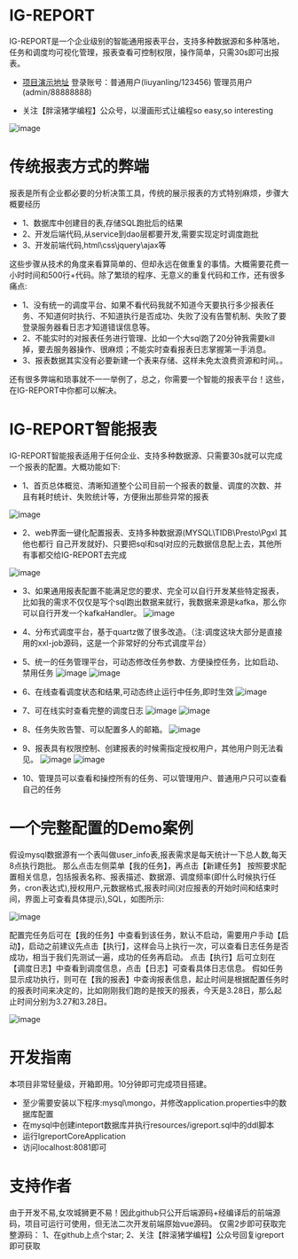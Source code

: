 # IG-REPORT
IG-REPORT是一个企业级别的智能通用报表平台，支持多种数据源和多种落地，任务和调度均可视化管理，报表查看可控制权限，操作简单，只需30s即可出报表。

- [项目演示地址](http://101.37.90.241:8081) 
登录账号：普通用户(liuyanling/123456) 管理员用户(admin/88888888)

- 关注【胖滚猪学编程】公众号，以漫画形式让编程so easy,so interesting

![image](https://github.com/LYL41011/igreport/blob/master/igreport-core/src/main/resources/static/static/img/wchat1.jpg)


# 传统报表方式的弊端
报表是所有企业都必要的分析决策工具，传统的展示报表的方式特别麻烦，步骤大概要经历

- 1、数据库中创建目的表,存储SQL跑批后的结果 
- 2、开发后端代码,从service到dao层都要开发,需要实现定时调度跑批 
- 3、开发前端代码,html\css\jquery\ajax等

这些步骤从技术的角度来看算简单的、但却永远在做重复的事情。大概需要花费一小时时间和500行+代码。除了繁琐的程序、无意义的重复代码和工作，还有很多痛点:

- 1、没有统一的调度平台、如果不看代码我就不知道今天要执行多少报表任务、不知道何时执行、不知道执行是否成功、失败了没有告警机制、失败了要登录服务器看日志才知道错误信息等。
- 2、不能实时的对报表任务进行管理、比如一个大sql跑了20分钟我需要kill掉，要去服务器操作、很麻烦；不能实时查看报表日志掌握第一手消息。
- 3、报表数据其实没有必要新建一个表来存储、这样未免太浪费资源和时间。。

还有很多弊端和琐事就不一一举例了，总之，你需要一个智能的报表平台！这些，在IG-REPORT中你都可以解决。

# IG-REPORT智能报表

IG-REPORT智能报表适用于任何企业、支持多种数据源、只需要30s就可以完成一个报表的配置。大概功能如下:

- 1、首页总体概览、清晰知道整个公司目前一个报表的数量、调度的次数、并且有耗时统计、失败统计等，方便揪出那些异常的报表

![image](https://github.com/LYL41011/igreport/blob/master/igreport-core/src/main/resources/static/static/img/igreport-dashbord.png)

- 2、web界面一键化配置报表、支持多种数据源(MYSQL\TIDB\Presto\Pgxl 其他也都行 自己开发就好)、只要把sql和sql对应的元数据信息配上去，其他所有事都交给IG-REPORT去完成

![image](https://github.com/LYL41011/igreport/blob/master/igreport-core/src/main/resources/static/static/img/add-task.png)

- 3、如果通用报表配置不能满足您的要求、完全可以自行开发某些特定报表，比如我的需求不仅仅是写个sql跑出数据来就行，我数据来源是kafka，那么你可以自行开发一个kafkaHandler。
![image](https://github.com/LYL41011/igreport/blob/master/igreport-core/src/main/resources/static/static/img/igreport-add-special-task.png)


- 4、分布式调度平台，基于quartz做了很多改造。（注:调度这块大部分是直接用的xxl-job源码，这是一个非常好的分布式调度平台）
- 5、统一的任务管理平台，可动态修改任务参数、方便操控任务，比如启动、禁用任务
![image](https://github.com/LYL41011/igreport/blob/master/igreport-core/src/main/resources/static/static/img/igreport-my-task.png)
![image](https://github.com/LYL41011/igreport/blob/master/igreport-core/src/main/resources/static/static/img/igreport-edit.png)


- 6、在线查看调度状态和结果,可动态终止运行中任务,即时生效
![image](https://github.com/LYL41011/igreport/blob/master/igreport-core/src/main/resources/static/static/img/igreport-scheduler-task.png)

- 7、可在线实时查看完整的调度日志
![image](https://github.com/LYL41011/igreport/blob/master/igreport-core/src/main/resources/static/static/img/igreport-log-error.png)
![image](https://github.com/LYL41011/igreport/blob/master/igreport-core/src/main/resources/static/static/img/igreport-log-running.png)

- 8、任务失败告警、可以配置多人的邮箱。
![image](https://github.com/LYL41011/igreport/blob/master/igreport-core/src/main/resources/static/static/img/igreport-alarm.png)

- 9、报表具有权限控制、创建报表的时候需指定授权用户，其他用户则无法看见。
![image](https://github.com/LYL41011/igreport/blob/master/igreport-core/src/main/resources/static/static/img/igreport-authpeople.png)
![image](https://github.com/LYL41011/igreport/blob/master/igreport-core/src/main/resources/static/static/img/igreport-report.png)

- 10、管理员可以查看和操控所有的任务、可以管理用户、普通用户只可以查看自己的任务


# 一个完整配置的Demo案例

假设mysql数据源有一个表叫做user_info表,报表需求是每天统计一下总人数,每天8点执行跑批。
那么点击左侧菜单【我的任务】，再点击【新建任务】
按照要求配置相关信息，包括报表名称、报表描述、数据源、调度频率(即什么时候执行任务，cron表达式),授权用户,元数据格式,报表时间(对应报表的开始时间和结束时间，界面上可查看具体提示),SQL，如图所示:

![image](https://github.com/LYL41011/igreport/blob/master/igreport-core/src/main/resources/static/static/img/demo.jpg)

配置完任务后可在【我的任务】中查看到该任务，默认不启动，需要用户手动【启动】，启动之前建议先点击【执行】，这样会马上执行一次，可以查看日志任务是否成功，相当于我们先测试一遍，成功的任务再启动。
点击【执行】后可立刻在【调度日志】中查看到调度信息，点击【日志】可查看具体日志信息。
假如任务显示成功执行，则可在【我的报表】中查询报表信息，起止时间是根据配置任务时的报表时间来决定的，比如刚刚我们跑的是按天的报表，今天是3.28日，那么起止时间分别为3.27和3.28日。

![image](https://github.com/LYL41011/igreport/blob/master/igreport-core/src/main/resources/static/static/img/demo1.png)

# 开发指南
本项目非常轻量级，开箱即用。10分钟即可完成项目搭建。

- 至少需要安装以下程序:mysql\mongo，并修改application.properties中的数据库配置
- 在mysql中创建inteport数据库并执行resources/igreport.sql中的ddl脚本
- 运行IgreportCoreApplication
- 访问localhost:8081即可

# 支持作者

由于开发不易,女攻城狮更不易！因此github只公开后端源码+经编译后的前端源码，项目可运行可使用，但无法二次开发前端原始vue源码。
仅需2步即可获取完整源码：
1、在github上点个star;
2、关注【胖滚猪学编程】公众号回复igreport即可获取